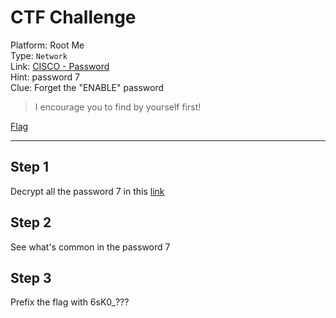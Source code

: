 # CTF Challenge

Platform: Root Me </br>
Type: `Network` </br>
Link: [CISCO - Password](https://www.root-me.org/en/Challenges/Network/CISCO-password?lang=en) </br>
Hint: password 7 </br>
Clue: Forget the "ENABLE" password </br>

> I encourage you to find by yourself first! </br>

[Flag](./passphrase.txt) </br>

---

## Step 1
Decrypt all the password 7 in this [link](https://davidbombal.com/cisco-type-7-password-decryption/) </br>

## Step 2
See what's common in the password 7 </br>

## Step 3
Prefix the flag with 6sK0_??? </br>

